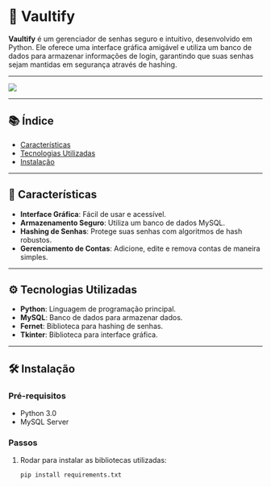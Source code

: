 # 🚀 Vaultify

**Vaultify** é um gerenciador de senhas seguro e intuitivo, desenvolvido em Python. Ele oferece uma interface gráfica amigável e utiliza um banco de dados para armazenar informações de login, garantindo que suas senhas sejam mantidas em segurança através de hashing.

---
<img src="https://i.imgur.com/3KNw8JI.png" />

---

## 📚 Índice

- [Características](#-características)
- [Tecnologias Utilizadas](#-tecnologias-utilizadas)
- [Instalação](#-instalação)

---

## 🌟 Características

- **Interface Gráfica**: Fácil de usar e acessível.
- **Armazenamento Seguro**: Utiliza um banco de dados MySQL.
- **Hashing de Senhas**: Protege suas senhas com algoritmos de hash robustos.
- **Gerenciamento de Contas**: Adicione, edite e remova contas de maneira simples.

---

## ⚙️ Tecnologias Utilizadas

- **Python**: Linguagem de programação principal.
- **MySQL**: Banco de dados para armazenar dados.
- **Fernet**: Biblioteca para hashing de senhas.
- **Tkinter**: Biblioteca para interface gráfica.

---

## 🛠️ Instalação

### Pré-requisitos

- Python 3.0
- MySQL Server

### Passos

1. Rodar para instalar as bibliotecas utilizadas:
   ```bash
   pip install requirements.txt
   ```
